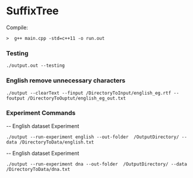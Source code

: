 # SuffixTree

Compile:
```
>  g++ main.cpp -std=c++11 -o run.out
```

### Testing

```
./output.out --testing
```

### English remove unnecessary characters
```
./output --clearText --finput /DirectoryToInput/english_eg.rtf --foutput /DirectoryToOuptut/english_eg_out.txt
```


### Experiment Commands
-- English dataset Experiment

```
./output --run-experiment english --out-folder  /OutputDirectory/ --data /DirectoryToData/english.txt
```

-- English dataset Experiment

```
./output --run-experiment dna --out-folder  /OutputDirectory/ --data /DirectoryToData/dna.txt
```
